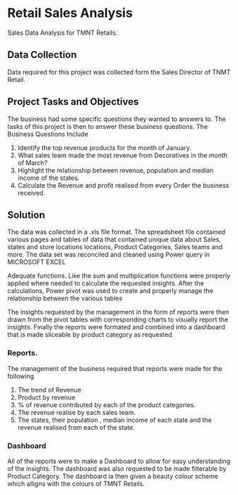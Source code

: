 # Retail Sales Analysis
Sales Data Analysis for TMNT Retails.
## Data Collection
Data required for this project was collected form the Sales Director of TNMT Retail.
## Project Tasks and Objectives
The business had some specific questions they wanted to answers to. The tasks of this project is then to answer these business questions.
The Business Questions Include
1. Identify the top revenue products for the month of January.
2. What sales team made the most revenue from Decoratives in the month of March?
3. Highlight the relationship between revenue, population and median income of the states.
4. Calculate the Revenue and profit realised from every Order the business received.

## Solution
The data was collected in a .xls file format. The spreadsheet file contained various pages and tables of data that contained unique data about Sales, states and store locations locations, Product Categories, Sales teams and more.
The data set was reconciled and cleaned using Power query in MICROSOFT EXCEL 

Adequate functions. Like the sum and multiplication functions were properly applied where needed to calculate the requested insights.
After the calculations, Power pivot was used to create and properly manage the relationship between the various tables 

The insights requested by the management in the form of reports were then drawn from the pivot tables with corresponding charts to visually report the insights.
Finally the reports were formated and combined into a dashboard that is made sliceable by product category as requested.
### Reports.
The management of the business required that reports were made for the following 
1. The trend of Revenue 
2. Product by revenue 
3. % of revenue contributed by each of the product categories.
4. The revenue realise by each sales team.
5. The states, their population , median income of each state and the revenue realised from each of the state.
### Dashboard
All of the reports were to make a Dashboard to allow for easy understanding of the insights. The dashboard was also requested to be made filterable by Product Category.
The dashboard ia then given a beauty colour scheme which alligns with the colours of TMNT Retails.
